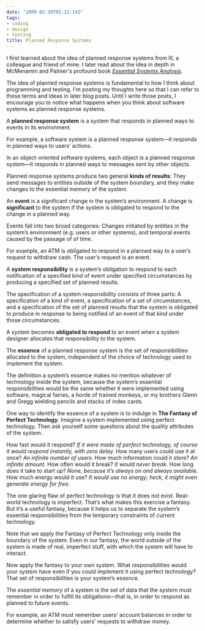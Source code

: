 ```yaml
---
date: "2009-02-19T01:12:14Z"
tags:
- coding
- design
- testing
title: Planned Response Systems
---
```


I first learned about the idea of planned response systems from III, a colleague and friend of mine.  I later read about the idea in depth in McMenamin and Palmer's profound book <em><a href="http://www.amazon.com/exec/obidos/ASIN/0917072308/dalehemery-20">Essential Systems Analysis</a></em>.

The idea of planned response systems is fundamental to how I think about programming and testing.  I'm posting my thoughts here so that I can refer to these terms and ideas in later blog posts.  Until I write those posts, I encourage you to notice what happens when you think about software systems as planned response systems.

A <strong><a id="prs">planned response system</a></strong> is a system that responds in planned ways to events in its environment.

For example, a software system is a planned response system—it responds in planned ways to users’ actions.

In an object-oriented software systems, each object is a planned response system—it responds in planned ways to messages sent by other objects.

Planned response systems produce two general <strong>kinds of results</strong>: They send messages to entities outside of the system boundary, and they make changes to the essential memory of the system.

An <strong><a id="event">event</a></strong> is a significant change in the system’s environment. A change is <strong>significant</strong> to the system if the system is obligated to respond to the change in a planned way.

Events fall into two broad categories: Changes initiated by entities in the system’s environment (e.g. users or other systems), and temporal events caused by the passage of of time.

For example, an ATM is obligated to respond in a planned way to a user’s request to withdraw cash. The user’s request is an event.

A <strong><a id="responsibility">system responsibility</a></strong> is a system’s obligation to respond to each notification of a specified kind of event under specified circumstances by producing a specified set of planned results.

The specification of a system responsibility consists of three parts: A specification of a kind of event, a specification of a set of circumstances, and a specification of the set of planned results that the system is obligated to produce in response to being notified of an event of that kind under those circumstances.

A system becomes <strong>obligated to respond</strong> to an event when a system designer allocates that responsibility to the system.

The <strong><a id="essence">essence</a></strong> of a planned response system is the set of responsibilities allocated to the system, independent of the choice of technology used to implement the system.

The definition a system’s essence makes no mention whatever of technology inside the system, because the system’s essential responsibilities would be the same whether it were implemented using software, magical fairies, a horde of trained monkeys, or my brothers Glenn and Gregg wielding pencils and stacks of index cards.

One way to identify the essence of a system is to indulge in <strong><a id="fpt">The Fantasy of Perfect Technology</a></strong>. Imagine a system implemented using perfect technology. Then ask yourself some questions about the quality attributes of the system.

How fast would it respond? <em>If it were made of perfect technology, of course it would respond instantly, with zero delay.</em> How many users could use it at once? <em>An infinite number of users.</em> How much information could it store? <em>An infinite amount.</em> How often would it break? <em>It would never break.</em> How long does it take to start up? <em>None, because it’s always on and always available.</em> How much energy would it use? <em>It would use no energy; heck, it might even generate energy for free.</em>

The one glaring flaw of perfect technology is that it does not exist. Real-world technology is imperfect. That’s what makes this exercise a fantasy. But it’s a useful fantasy, because it helps us to separate the system’s essential responsibilities from the temporary constraints of current technology.

Note that we apply the Fantasy of Perfect Technology only inside the boundary of the system. Even in our fantasy, the world outside of the system is made of real, imperfect stuff, with which the system will have to interact.

Now apply the fantasy to your own system. What responsibilities would your system have even if you could implement it using perfect technology? That set of responsibilities is your system’s essence.

The <em>essential memory</em> of a system is the set of data that the system must remember in order to fulfill its obligations—that is, in order to respond as planned to future events.

For example, an ATM must remember users’ account balances in order to determine whether to satisfy users’ requests to withdraw money.

